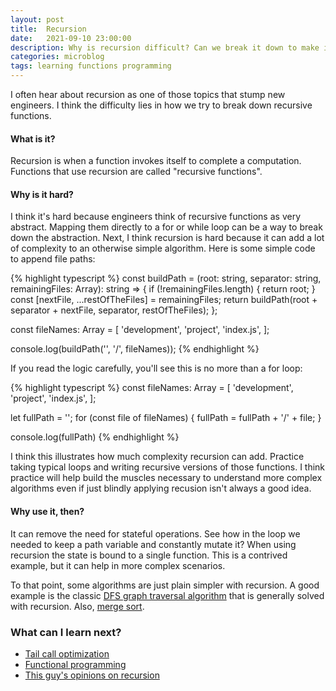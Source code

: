 ```yaml
---
layout: post
title:  Recursion
date:   2021-09-10 23:00:00
description: Why is recursion difficult? Can we break it down to make it simple?
categories: microblog
tags: learning functions programming
---
```



I often hear about recursion as one of those topics that stump new engineers. I think the difficulty lies in
how we try to break down recursive functions.

#### What is it?

Recursion is when a function invokes itself to complete a computation. Functions that use recursion are
called "recursive functions".

#### Why is it hard?

I think it's hard because engineers think of recursive functions as very abstract. Mapping them
directly to a for or while loop can be a way to break down the abstraction. Next, I think recursion
is hard because it can add a lot of complexity to an otherwise simple algorithm. Here is some simple code
to append file paths:

{% highlight typescript %}
const buildPath = (root: string, separator: string, remainingFiles: Array<string>): string => {
  if (!remainingFiles.length) {
    return root;
  }
  const [nextFile, ...restOfTheFiles] = remainingFiles;
  return buildPath(root + separator + nextFile, separator, restOfTheFiles);
};

const fileNames: Array<string> = [
  'development',
  'project',
  'index.js',
];

console.log(buildPath('', '/', fileNames));
{% endhighlight %}

If you read the logic carefully, you'll see this is no more than a for loop:

{% highlight typescript %}
const fileNames: Array<string> = [
  'development',
  'project',
  'index.js',
];

let fullPath = '';
for (const file of fileNames) {
  fullPath = fullPath + '/' + file;
}

console.log(fullPath)
{% endhighlight %}

I think this illustrates how much complexity recursion can add. Practice taking typical loops and writing
recursive versions of those functions. I think practice will help build the muscles necessary to
understand more complex algorithms even if just blindly applying recusion isn't always a good idea.

#### Why use it, then?

It can remove the need for stateful operations. See how in the loop we needed to keep a path variable
and constantly mutate it? When using recursion the state is bound to a single function. This
is a contrived example, but it can help in more complex scenarios.

To that point, some algorithms are just plain simpler with recursion. A good example is the
classic [DFS graph traversal algorithm](https://www.geeksforgeeks.org/depth-first-search-or-dfs-for-a-graph/)
that is generally solved with recursion. Also, [merge sort](https://www.geeksforgeeks.org/merge-sort/).

### What can I learn next?

- [Tail call optimization](https://stackoverflow.com/questions/310974/what-is-tail-call-optimization)
- [Functional programming](https://www.geeksforgeeks.org/functional-programming-paradigm/)
- [This guy's opinions on recursion](https://levelup.gitconnected.com/advanced-concepts-in-recursion-every-effective-programmer-should-know-de233a092dbf)
